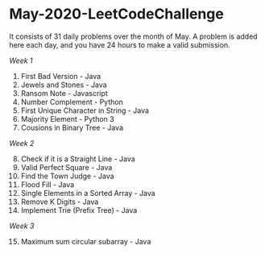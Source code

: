 # May-2020-LeetCodeChallenge
It consists of 31 daily problems over the month of May. A problem is added here each day, and you have 24 hours to make a valid submission.

*Week 1* 

01. First Bad Version - Java
02. Jewels and Stones - Java
03. Ransom Note - Javascript
04. Number Complement - Python
05. First Unique Character in String - Java
06. Majority Element - Python 3
07. Cousions in Binary Tree - Java

*Week 2*

08. Check if it is a Straight Line - Java
09. Valid Perfect Square - Java
10. Find the Town Judge - Java
11. Flood Fill - Java
12. Single Elements in a Sorted Array - Java
13. Remove K Digits - Java
14. Implement Trie (Prefix Tree) - Java

*Week 3*

15. Maximum sum circular subarray - Java
